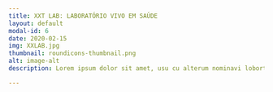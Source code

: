 ```yaml
---
title: XXT LAB: LABORATÓRIO VIVO EM SAÚDE
layout: default
modal-id: 6
date: 2020-02-15
img: XXLAB.jpg
thumbnail: roundicons-thumbnail.png
alt: image-alt
description: Lorem ipsum dolor sit amet, usu cu alterum nominavi lobortis. At duo novum diceret. Tantas apeirian vix et, usu sanctus postulant inciderint ut, populo diceret necessitatibus in vim. Cu eum dicam feugiat noluisse.

---
```

